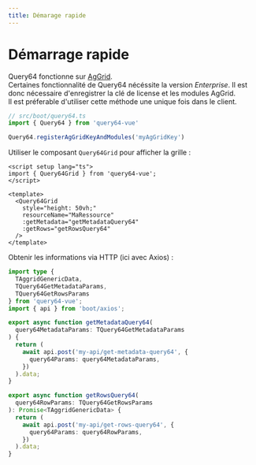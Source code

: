 ```yaml
---
title: Démarage rapide
---
```


# Démarrage rapide

Query64 fonctionne sur [AgGrid](https://www.ag-grid.com/).  
Certaines fonctionnalité de Query64 nécéssite la version _Enterprise_. 
Il est donc nécessaire d'enregistrer la clé de license et les modules AgGrid.  
Il est préferable d'utiliser cette méthode une unique fois dans le client.  

```ts
// src/boot/query64.ts
import { Query64 } from 'query64-vue'

Query64.registerAgGridKeyAndModules('myAgGridKey')
```

Utiliser le composant `Query64Grid` pour afficher la grille :

```vue
<script setup lang="ts">
import { Query64Grid } from 'query64-vue';
</script>

<template>
  <Query64Grid 
    style="height: 50vh;" 
    resourceName="MaRessource" 
    :getMetadata="getMetadataQuery64" 
    :getRows="getRowsQuery64" 
  />
</template>
```

Obtenir les informations via HTTP (ici avec Axios) :
```ts
import type { 
  TAggridGenericData,   
  TQuery64GetMetadataParams,
  TQuery64GetRowsParams
} from 'query64-vue';
import { api } from 'boot/axios';

export async function getMetadataQuery64(
  query64MetadataParams: TQuery64GetMetadataParams
) {
  return (
    await api.post('my-api/get-metadata-query64', {
      query64Params: query64MetadataParams,
    })
  ).data;
}

export async function getRowsQuery64(
  query64RowParams: TQuery64GetRowsParams
): Promise<TAggridGenericData> {
  return (
    await api.post('my-api/get-rows-query64', {
      query64Params: query64RowParams,
    })
  ).data;
}
```
